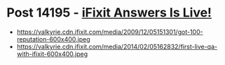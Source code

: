 # Post 14195 - [iFixit Answers Is Live!](https://www.ifixit.com/News/14195/ifixit-answers-is-live)

- https://valkyrie.cdn.ifixit.com/media/2009/12/05151301/got-100-reputation-600x400.jpeg
- https://valkyrie.cdn.ifixit.com/media/2014/02/05162832/first-live-qa-with-ifixit-600x400.jpeg

